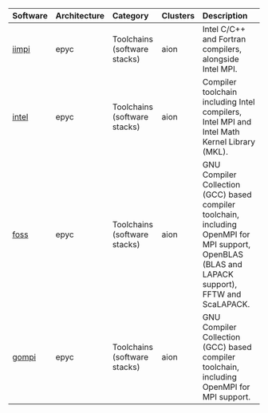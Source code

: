 | Software                                                                                                   | Architecture   | Category                            | Clusters    | Description                                                                                                                                        |
|:-----------------------------------------------------------------------------------------------------------|:---------------|:------------------------------------|:------------|:---------------------------------------------------------------------------------------------------------------------------------------------------|
| <p><a href=https://software.intel.com/parallel-studio-xe>iimpi</a></p>                                     | <p>epyc</p>    | <p>Toolchains (software stacks)</p> | <p>aion</p> | Intel C/C++ and Fortran compilers, alongside Intel MPI.                                                                                            |
| <p><a href=https://easybuild.readthedocs.io/en/master/Common-toolchains.html#intel-toolchain>intel</a></p> | <p>epyc</p>    | <p>Toolchains (software stacks)</p> | <p>aion</p> | Compiler toolchain including Intel compilers, Intel MPI and Intel Math Kernel Library (MKL).                                                       |
| <p><a href=https://easybuild.readthedocs.io/en/master/Common-toolchains.html#foss-toolchain>foss</a></p>   | <p>epyc</p>    | <p>Toolchains (software stacks)</p> | <p>aion</p> | GNU Compiler Collection (GCC) based compiler toolchain, including OpenMPI for MPI support, OpenBLAS (BLAS and LAPACK support), FFTW and ScaLAPACK. |
| <p><a href=(none)>gompi</a></p>                                                                            | <p>epyc</p>    | <p>Toolchains (software stacks)</p> | <p>aion</p> | GNU Compiler Collection (GCC) based compiler toolchain, including OpenMPI for MPI support.                                                         |